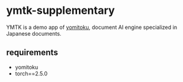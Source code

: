# ymtk-supplementary

YMTK is a demo app of [yomitoku](https://github.com/kotaro-kinoshita/yomitoku), document AI engine specialized in Japanese documents.

## requirements
- yomitoku
- torch==2.5.0
